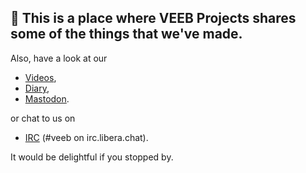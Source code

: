 ## 👋 This is a place where VEEB Projects shares some of the things that we've made.

Also, have a look at our

- [Videos](https://www.youtube.com/channel/UCz5BOU9J9pB_O0B8-rDjCWQ),
- [Diary](https://veeb.ch/projects),
- <a rel="me" href="https://fosstodon.org/@veeb">Mastodon</a>.

or chat to us on

- [IRC](https://web.libera.chat/?nick=LotOfFroth%3F#veeb) (#veeb on irc.libera.chat).

It would be delightful if you stopped by. 

<!---
veebch/veebch is a ✨ special ✨ repository because its `README.md` (this file) appears on your GitHub profile.
You can click the Preview link to take a look at your changes.
--->
